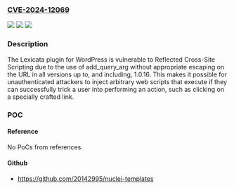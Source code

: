 ### [CVE-2024-12069](https://cve.mitre.org/cgi-bin/cvename.cgi?name=CVE-2024-12069)
![](https://img.shields.io/static/v1?label=Product&message=Lexicata&color=blue)
![](https://img.shields.io/static/v1?label=Version&message=*%3C%3D%201.0.16%20&color=brighgreen)
![](https://img.shields.io/static/v1?label=Vulnerability&message=CWE-79%20Improper%20Neutralization%20of%20Input%20During%20Web%20Page%20Generation%20('Cross-site%20Scripting')&color=brighgreen)

### Description

The Lexicata plugin for WordPress is vulnerable to Reflected Cross-Site Scripting due to the use of add_query_arg without appropriate escaping on the URL in all versions up to, and including, 1.0.16. This makes it possible for unauthenticated attackers to inject arbitrary web scripts that execute if they can successfully trick a user into performing an action, such as clicking on a specially crafted link.

### POC

#### Reference
No PoCs from references.

#### Github
- https://github.com/20142995/nuclei-templates

